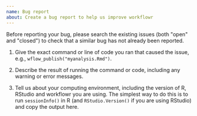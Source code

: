 ```yaml
---
name: Bug report
about: Create a bug report to help us improve workflowr
---
```


Before reporting your bug, please search the existing issues (both "open" and "closed") to check that a similar bug has not already been reported.

1. Give the exact command or line of code you ran that caused the issue, e.g., `wflow_publish("myanalysis.Rmd")`.

2. Describe the result of running the command or code, including any warning or error messages.

3. Tell us about your computing environment, including the version of R, RStudio and workflowr you are using. The simplest way to do this is to run `sessionInfo()` in R (and `RStudio.Version()` if you are using RStudio) and copy the output here.
